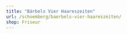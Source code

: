 ```yaml
---
title: "Bärbels Vier Haareszeiten"
url: /schoemberg/baerbels-vier-haareszeiten/
shop: Friseur
---
```

